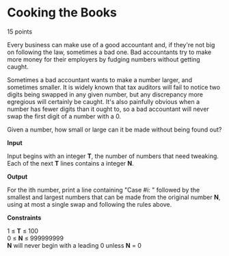 # Cooking the Books #

15 points

Every business can make use of a good accountant and, if they're not big on following the law, sometimes a bad one. Bad accountants try to make more money for their employers by fudging numbers without getting caught.

Sometimes a bad accountant wants to make a number larger, and sometimes smaller. It is widely known that tax auditors will fail to notice two digits being swapped in any given number, but any discrepancy more egregious will certainly be caught. It's also painfully obvious when a number has fewer digits than it ought to, so a bad accountant will never swap the first digit of a number with a 0.

Given a number, how small or large can it be made without being found out?

**Input**

Input begins with an integer **T**, the number of numbers that need tweaking. Each of the next **T** lines contains a integer **N**.

**Output**

For the ith number, print a line containing "Case #i: " followed by the smallest and largest numbers that can be made from the original number **N**, using at most a single swap and following the rules above.

**Constraints**

1 ≤ **T** ≤ 100 </br>
0 ≤ **N** ≤ 999999999</br> 
**N** will never begin with a leading 0 unless **N** = 0
